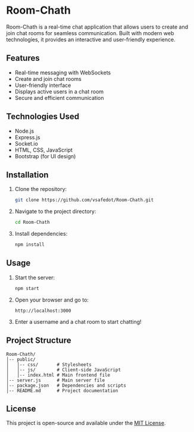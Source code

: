 # Room-Chath

Room-Chath is a real-time chat application that allows users to create and join chat rooms for seamless communication. Built with modern web technologies, it provides an interactive and user-friendly experience.

## Features

- Real-time messaging with WebSockets
- Create and join chat rooms
- User-friendly interface
- Displays active users in a chat room
- Secure and efficient communication

## Technologies Used

- Node.js
- Express.js
- Socket.io
- HTML, CSS, JavaScript
- Bootstrap (for UI design)

## Installation

1. Clone the repository:
   ```sh
   git clone https://github.com/vsafedot/Room-Chath.git
   ```

2. Navigate to the project directory:
   ```sh
   cd Room-Chath
   ```

3. Install dependencies:
   ```sh
   npm install
   ```

## Usage

1. Start the server:
   ```sh
   npm start
   ```

2. Open your browser and go to:
   ```
   http://localhost:3000
   ```

3. Enter a username and a chat room to start chatting!

## Project Structure

```
Room-Chath/
│-- public/
│   │-- css/       # Stylesheets
│   │-- js/        # Client-side JavaScript
│   │-- index.html # Main frontend file
│-- server.js      # Main server file
│-- package.json   # Dependencies and scripts
│-- README.md      # Project documentation
```

## License

This project is open-source and available under the [MIT License](LICENSE).


